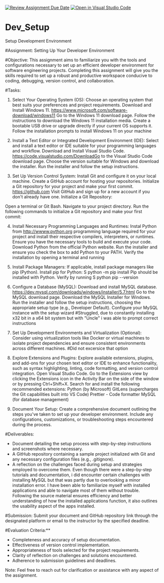 [![Review Assignment Due Date](https://classroom.github.com/assets/deadline-readme-button-22041afd0340ce965d47ae6ef1cefeee28c7c493a6346c4f15d667ab976d596c.svg)](https://classroom.github.com/a/vbnbTt5m)
[![Open in Visual Studio Code](https://classroom.github.com/assets/open-in-vscode-2e0aaae1b6195c2367325f4f02e2d04e9abb55f0b24a779b69b11b9e10269abc.svg)](https://classroom.github.com/online_ide?assignment_repo_id=15276337&assignment_repo_type=AssignmentRepo)
# Dev_Setup
Setup Development Environment

#Assignment: Setting Up Your Developer Environment

#Objective:
This assignment aims to familiarize you with the tools and configurations necessary to set up an efficient developer environment for software engineering projects. Completing this assignment will give you the skills required to set up a robust and productive workspace conducive to coding, debugging, version control, and collaboration.

#Tasks:

1. Select Your Operating System (OS):
   Choose an operating system that best suits your preferences and project requirements. Download and Install Windows 11. https://www.microsoft.com/software-download/windows11
Go to the Windows 11 download page.
Follow the instructions to download the Windows 11 installation media.
Create a bootable USB drive or upgrade directly if your current OS supports it.
Follow the installation prompts to install Windows 11 on your machine
2. Install a Text Editor or Integrated Development Environment (IDE):
   Select and install a text editor or IDE suitable for your programming languages and workflow. Download and Install Visual Studio Code. https://code.visualstudio.com/DownloadGo to the Visual Studio Code download page.
Choose the version suitable for Windows and download the installer.
Run the installer and follow the setup instructions.

3. Set Up Version Control System:
   Install Git and configure it on your local machine. Create a GitHub account for hosting your repositories. Initialize a Git repository for your project and make your first commit. https://github.com
Visit GitHub and sign up for a new account if you don't already have one.
Initialize a Git Repository:

Open a terminal or Git Bash.
Navigate to your project directory.
Run the following commands to initialize a Git repository and make your first commit:

4. Install Necessary Programming Languages and Runtimes:
  Instal Python from http://wwww.python.org programming language required for your project and install their respective compilers, interpreters, or runtimes. Ensure you have the necessary tools to build and execute your code.
Download Python from the official Python website.
Run the installer and ensure you check the box to add Python to your PATH.
Verify the installation by opening a terminal and running

5. Install Package Managers:
   If applicable, install package managers like pip (Python).
Install pip for Python: S python -m pip install
Pip should be installed with Python. Verify by running
S python pip --version

6. Configure a Database (MySQL):
   Download and install MySQL database. https://dev.mysql.com/downloads/windows/installer/5.7.html
Go to the MySQL download page.
Download the MySQL Installer for Windows.
Run the installer and follow the setup instructions, choosing the appropriate setup type (e.g., Developer Default).
Configure your MySQL instance with the setup wizard
#Struggled, due to constantly installing x32 bit in a x64 bit system but with "Uncle" i was able to prompt correct instructions

7. Set Up Development Environments and Virtualization (Optional):
   Consider using virtualization tools like Docker or virtual machines to isolate project dependencies and ensure consistent environments across different machines.
#Did not excersice that option 
8. Explore Extensions and Plugins:
   Explore available extensions, plugins, and add-ons for your chosen text editor or IDE to enhance functionality, such as syntax highlighting, linting, code formatting, and version control integration.
Open Visual Studio Code.
Go to the Extensions view by clicking the Extensions icon in the Activity Bar on the side of the window or by pressing Ctrl+Shift+X.
Search for and install the following recommended extensions:
Python (by Microsoft)
GitLens (supercharges the Git capabilities built into VS Code)
Prettier - Code formatter
MySQL (for database management)

9. Document Your Setup:
    Create a comprehensive document outlining the steps you've taken to set up your developer environment. Include any configurations, customizations, or troubleshooting steps encountered during the process. 

#Deliverables:
- Document detailing the setup process with step-by-step instructions and screenshots where necessary.
- A GitHub repository containing a sample project initialized with Git and any necessary configuration files (e.g., .gitignore).
- A reflection on the challenges faced during setup and strategies employed to overcome them. 
  Even though there were a step-by-step tutorials and documentation, i did encounter certain challenges with installing MySQL but that was partly due to overlooking a minor installation error.  I have been able to familiarize myself with installed applications and able to navigate most of them without trouble. Following the source material ensures efficiency and better understanding of how the installed applications function, it also outlines the usability aspect of the apps installed.    

#Submission:
Submit your document and GitHub repository link through the designated platform or email to the instructor by the specified deadline.

#Evaluation Criteria:**
- Completeness and accuracy of setup documentation.
- Effectiveness of version control implementation.
- Appropriateness of tools selected for the project requirements.
- Clarity of reflection on challenges and solutions encountered.
- Adherence to submission guidelines and deadlines.

Note: Feel free to reach out for clarification or assistance with any aspect of the assignment.
